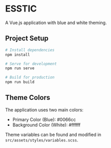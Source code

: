 # ESSTIC

A Vue.js application with blue and white theming.

## Project Setup

```bash
# Install dependencies
npm install

# Serve for development
npm run serve

# Build for production
npm run build
```

## Theme Colors
The application uses two main colors:
- Primary Color (Blue): #0066cc
- Background Color (White): #ffffff

Theme variables can be found and modified in `src/assets/styles/variables.scss`.
